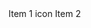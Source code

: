 <list>
    <list-item>
        Item 1
        <list-item-action-right>icon</list-item-action-right>
    </list-item>
    <list-item>Item 2</list-item>
</list>
